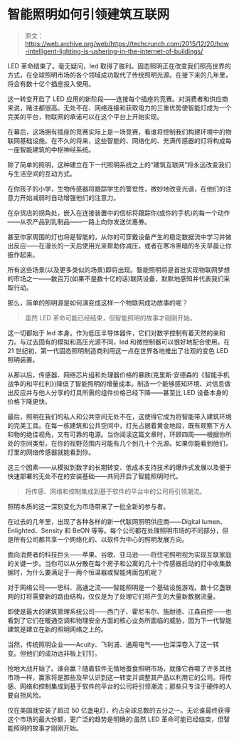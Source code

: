 # 智能照明如何引领建筑互联网 

> 原文：<https://web.archive.org/web/https://techcrunch.com/2015/12/20/how-intelligent-lighting-is-ushering-in-the-internet-of-buildings/>

LED 革命结束了。毫无疑问，led 取得了胜利。固态照明正在改变我们照亮世界的方式，在全球照明市场的各个领域成功取代了传统照明光源。在接下来的几年里，将会有数十亿个插座投入使用。

这一转变开启了 LED 应用的新阶段——连接每个插座的竞赛。对消费者和供应商来说，赌注都很高。无处不在、网络连接和获取电力的三重优势使智能灯成为一个完美的平台，物联网的承诺可以在这个平台上开始实现。

在幕后，这场拥有插座的竞赛实际上是一场竞赛，看谁将控制我们构建环境中的物联网基础设施。在不久的将来，这些智能的、网络化的、充满传感器的灯将构成每一座智能建筑的中枢神经系统。

除了简单的照明，这种建立在下一代照明系统之上的“建筑互联网”将永远改变我们与生活空间的互动方式。

在你孩子的小学，生物传感器将跟踪学生的警觉性，微妙地改变光谱，在他们的注意力开始减弱时自动增强他们的注意力。

在杂货店的拐角处，嵌入在连接装置中的信标将跟踪你(或你的手机)的每一个动作——从农产品到乳制品——一路上向你发送优惠券。

甚至你家周围的灯也将是智能的，从你的可穿戴设备产生的稳定数据流中学习并做出反应——在漫长的一天后使用光来帮助你减压，或者在寒冷黑暗的冬天早晨让你振作起来。

所有这些场景(以及更多类似的场景)即将出现。智能照明将是首批实现物联网梦想的市场之一——数百万(如果不是数十亿的话)联网设备，默默地感知并代表我们采取行动。

那么，简单的照明源是如何演变成这样一个物联网成功故事的呢？

> 虽然 LED 革命可能已经结束，但智能照明的故事才刚刚开始。

这一切都始于 led 本身。作为低压半导体器件，它们对数字控制有着天然的亲和力。与过去固有的模拟和高压光源不同，led 和微控制器可以很好地配合使用。在 21 世纪初，第一代固态照明制造商利用这一点在世界各地推出了壮观的变色 LED 照明装置。

从那以后，传感器、网络芯片组和处理器价格的暴跌(克里斯·安德森的《智能手机战争的和平红利》)降低了智能照明的增量成本。制造一个能够感知环境、对信息做出反应并与他人分享的灯具所需的组件价格已经下降——甚至比 LED 设备本身的价格下降更快。

最后，照明在我们的私人和公共空间无处不在，这使得它成为将智能带入建筑环境的完美工具。在每一栋建筑和公共空间中，灯光占据着黄金地段，既有观察下方人和物的绝佳视角，又有可靠的电源。当你阅读这篇文章时，环顾四周——根据你所处的空间类型，在你的视野范围内可能有几个到几十个光源。如果你能看到他们，灯里的网络传感器就能看到你。

这三个因素——从模拟到数字的长期转变、低成本支持技术的爆炸式发展以及便于快速部署的无处不在的安装基础——共同开启了智能照明时代。

> 将传感、网络和控制集成到基于软件的平台中的公司将引领潮流。

照明本质的这一深刻变化为市场带来了一批全新的参与者。

在过去的几年里，出现了各种各样的新一代联网照明供应商——Digital lumen、Enlighted、Sensity 和 BeON 等等。每个公司都在处理照明市场的不同部分，但是所有公司都共享一个网络化的、以软件为中心的照明发展方向。

面向消费者的科技巨头——苹果、谷歌、亚马逊——将住宅照明视为实现互联家庭的关键一步。当你可以从分散在每个房子和公寓的几十个传感器启动的灯中收集数据时，为什么要满足于一两个恒温器或智能烤面包机呢？

对于网络公司——思科、高通之流——智能照明是一个基础设施游戏。数十亿盏联网的灯将需要新的路由结构，仅仅是为了处理它们将产生的大量新数据流量。

即使是最大的建筑管理系统公司——西门子、霍尼韦尔、施耐德、江森自控——也看到了它们在暖通空调和物理安全方面的核心业务所面临的威胁，因为下一代智能建筑是建立在新的照明网络之上的。

当然，传统照明企业——Acuity、飞利浦、通用电气——也深深卷入了这一转变。但他们的成功远非板上钉钉。

抢地大战开始了。谁会赢？随着软件无情地蚕食照明市场，就像它吞噬了许多其他市场一样，赢家将是那些及早认识到这一转变并调整其产品以利用它的公司。将传感、网络和控制集成到基于软件的平台的公司将引领潮流；那些只专注于硬件的人要自担风险。

仅在美国就安装了超过 50 亿盏电灯，约占全球总数的五分之一。无论谁最终获得这个市场的最大份额，更广泛的趋势是明确的:虽然 LED 革命可能已经结束，但智能照明的故事才刚刚开始。
